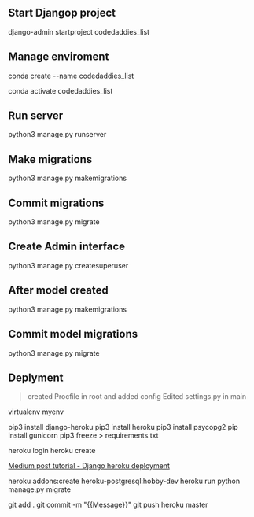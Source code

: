 ## Start Djangop project

django-admin startproject codedaddies_list

## Manage enviroment

conda create --name codedaddies_list

conda activate codedaddies_list

## Run server

python3 manage.py runserver

## Make migrations

python3 manage.py makemigrations

## Commit migrations

python3 manage.py migrate

## Create Admin interface

python3 manage.py createsuperuser

## After model created

python3 manage.py makemigrations

## Commit model migrations

python3 manage.py migrate

## Deplyment

> created Procfile in root and added config
> Edited settings.py in main

virtualenv myenv

pip3 install django-heroku
pip3 install heroku
pip3 install psycopg2
pip install gunicorn
pip3 freeze > requirements.txt

heroku login
heroku create

[Medium post tutorial - Django heroku deployment](https://medium.com/@qazi/how-to-deploy-a-django-app-to-heroku-in-2018-the-easy-way-48a528d97f9c "Tutorial Django Heroku Deployment")

heroku addons:create heroku-postgresql:hobby-dev
heroku run python manage.py migrate

git add .
git commit -m "{{Message}}"
git push heroku master
